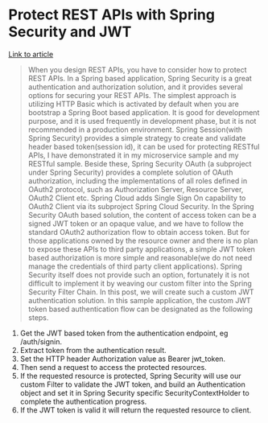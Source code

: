 # Protect REST APIs with Spring Security and JWT
[Link to article](https://medium.com/@hantsy/protect-rest-apis-with-spring-security-and-jwt-5fbc90305cc5)

> When you design REST APIs, you have to consider how to protect REST APIs. In a Spring based application, Spring Security is a great 
authentication and authorization solution, and it provides several options for securing your REST APIs.
The simplest approach is utilizing HTTP Basic which is activated by default when you are bootstrap a Spring Boot based application. 
It is good for development purpose, and it is used frequently in development phase, but it is not recommended in a production environment.
Spring Session(with Spring Security) provides a simple strategy to create and validate header based token(session id), it can be used
 for protecting RESTful APIs, I have demonstrated it in my microservice sample and my RESTful sample.
Beside these, Spring Security OAuth (a subproject under Spring Security) provides a complete solution of OAuth authorization, including
 the implementations of all roles defined in OAuth2 protocol, such as Authorization Server, Resource Server, OAuth2 Client etc. Spring
  Cloud adds Single Sign On capability to OAuth2 Client via its subproject Spring Cloud Security. In the Spring Security OAuth based
   solution, the content of access token can be a signed JWT token or an opaque value, and we have to follow the standard OAuth2 
   authorization flow to obtain access token.
But for those applications owned by the resource owner and there is no plan to expose these APIs to third party applications, a simple 
JWT token based authorization is more simple and reasonable(we do not need manage the credentials of third party client applications).
 Spring Security itself does not provide such an option, fortunately it is not difficult to implement it by weaving our custom filter
  into the Spring Security Filter Chain. In this post, we will create such a custom JWT authentication solution.
In this sample application, the custom JWT token based authentication flow can be designated as the following steps.
1. Get the JWT based token from the authentication endpoint, eg /auth/signin.
2. Extract token from the authentication result.
3. Set the HTTP header Authorization value as Bearer jwt_token.
4. Then send a request to access the protected resources.
5. If the requested resource is protected, Spring Security will use our custom Filter to validate the JWT token, and build an Authentication object and set it in Spring Security specific SecurityContextHolder to complete the authentication progress.
6. If the JWT token is valid it will return the requested resource to client.